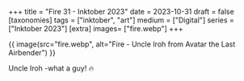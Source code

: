 +++
title = "Fire 31 - Inktober 2023"
date = 2023-10-31
draft =  false
[taxonomies]
tags = ["inktober", "art"]
medium = ["Digital"]
series = ["Inktober 2023"]
[extra]
images= ["fire.webp"]
+++

{{ image(src="fire.webp", alt="Fire - Uncle Iroh from Avatar the Last Airbender") }}

Uncle Iroh -what a guy! 🔥
